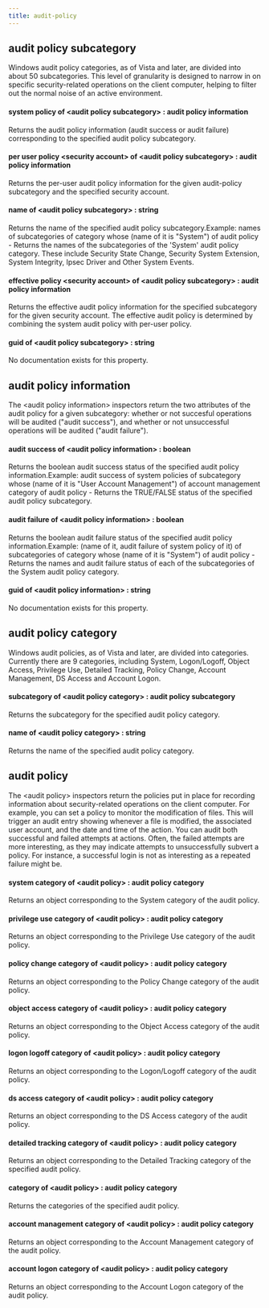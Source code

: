 ```yaml
---
title: audit-policy
---
```


## audit policy subcategory

Windows audit policy categories, as of Vista and later, are divided into about 50 subcategories. This level of granularity is designed to narrow in on specific security-related operations on the client computer, helping to filter out the normal noise of an active environment.

#### system policy of &lt;audit policy subcategory&gt; : audit policy information

Returns the audit policy information (audit success or audit failure) corresponding to the specified audit policy subcategory.

#### per user policy &lt;security account&gt; of &lt;audit policy subcategory&gt; : audit policy information

Returns the per-user audit policy information for the given audit-policy subcategory and the specified security account.

#### name of &lt;audit policy subcategory&gt; : string

Returns the name of the specified audit policy subcategory.Example: names of subcategories of category whose (name of it is &quot;System&quot;) of audit policy - Returns the names of the subcategories of the &#39;System&#39; audit policy category. These include Security State Change, Security System Extension, System Integrity, Ipsec Driver and Other System Events.

#### effective policy &lt;security account&gt; of &lt;audit policy subcategory&gt; : audit policy information

Returns the effective audit policy information for the specified subcategory for the given security account. The effective audit policy is determined by combining the system audit policy with per-user policy.

#### guid of &lt;audit policy subcategory&gt; : string

No documentation exists for this property.

## audit policy information

The &lt;audit policy information&gt; inspectors return the two attributes of the audit policy for a given subcategory: whether or not succesful operations will be audited (&quot;audit success&quot;), and whether or not unsuccessful operations will be audited (&quot;audit failure&quot;).

#### audit success of &lt;audit policy information&gt; : boolean

Returns the boolean audit success status of the specified audit policy information.Example: audit success of system policies of subcategory whose (name of it is &quot;User Account Management&quot;) of account management category of audit policy - Returns the TRUE/FALSE status of the specified audit policy subcategory.

#### audit failure of &lt;audit policy information&gt; : boolean

Returns the boolean audit failure status of the specified audit policy information.Example: (name of it, audit failure of system policy of it) of subcategories of category whose (name of it is &quot;System&quot;) of audit policy - Returns the names and audit failure status of each of the subcategories of the System audit policy category.

#### guid of &lt;audit policy information&gt; : string

No documentation exists for this property.

## audit policy category

Windows audit policies, as of Vista and later, are divided into categories. Currently there are 9 categories, including System, Logon/Logoff, Object Access, Privilege Use, Detailed Tracking, Policy Change, Account Management, DS Access and Account Logon.

#### subcategory of &lt;audit policy category&gt; : audit policy subcategory

Returns the subcategory for the specified audit policy category.

#### name of &lt;audit policy category&gt; : string

Returns the name of the specified audit policy category.

## audit policy

The &lt;audit policy&gt; inspectors return the policies put in place for recording information about security-related operations on the client computer. For example, you can set a policy to monitor the modification of files. This will trigger an audit entry showing whenever a file is modified, the associated user account, and the date and time of the action. You can audit both successful and failed attempts at actions. Often, the failed attempts are more interesting, as they may indicate attempts to unsuccessfully subvert a policy. For instance, a successful login is not as interesting as a repeated failure might be.

#### system category of &lt;audit policy&gt; : audit policy category

Returns an object corresponding to the System category of the audit policy.

#### privilege use category of &lt;audit policy&gt; : audit policy category

Returns an object corresponding to the Privilege Use category of the audit policy.

#### policy change category of &lt;audit policy&gt; : audit policy category

Returns an object corresponding to the Policy Change category of the audit policy.

#### object access category of &lt;audit policy&gt; : audit policy category

Returns an object corresponding to the Object Access category of the audit policy.

#### logon logoff category of &lt;audit policy&gt; : audit policy category

Returns an object corresponding to the Logon/Logoff category of the audit policy.

#### ds access category of &lt;audit policy&gt; : audit policy category

Returns an object corresponding to the DS Access category of the audit policy.

#### detailed tracking category of &lt;audit policy&gt; : audit policy category

Returns an object corresponding to the Detailed Tracking category of the specified audit policy.

#### category of &lt;audit policy&gt; : audit policy category

Returns the categories of the specified audit policy.

#### account management category of &lt;audit policy&gt; : audit policy category

Returns an object corresponding to the Account Management category of the audit policy.

#### account logon category of &lt;audit policy&gt; : audit policy category

Returns an object corresponding to the Account Logon category of the audit policy.

